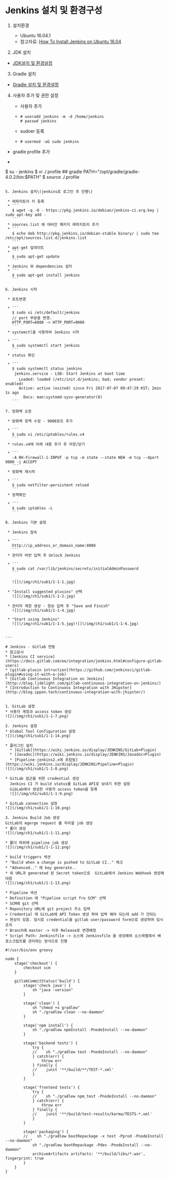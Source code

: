 # Jenkins 설치 및 환경구성

1. 설치환경

   * Ubuntu 16.04.1
   * 참고자료: [How To Install Jenkins on Ubuntu 16.04](https://www.digitalocean.com/community/tutorials/how-to-install-jenkins-on-ubuntu-16-04)
   
2. JDK 설치
  * [JDK설치 및 환경설정](/chapter1/default/01-jdk.md)
  
3. Gradle 설치
  * [Gradle 설치 및 환경설정](/chapter1/default/02-gradle.md)

4. 사용자 추가 및 권한 설정

   * 사용자 추가
   * ```
     # useradd jenkins -m -d /home/jenkins
     # passwd jenkins
     ```
   * sudoer 등록
   * ```
     # usermod -aG sudo jenkins
     ```
  * gradle profile 추가
  * ```
  $ su - jenkins
  $ vi ./.profile
    ## gradle
    PATH="/opt/gradle/gradle-4.0.2/bin:$PATH"
  $ source ./.profile
  ```

5. Jenkins 설치\(jenkins로 로그인 후 진행\)

   * 레파지토리 키 등록
   * ```
     $ wget -q -O - https://pkg.jenkins.io/debian/jenkins-ci.org.key | sudo apt-key add -
     ```
   * sources.list 에 데비안 패키지 레파지토리 추가
   * ```
     $ echo deb http://pkg.jenkins.io/debian-stable binary/ | sudo tee /etc/apt/sources.list.d/jenkins.list
     ```
   * apt-get 업데이트
   * ```
     $ sudo apt-get update
     ```
   * Jenkins 와 dependencies 설치
   * ```
     $ sudo apt-get install jenkins
     ```

6. Jenkins 시작

   * 포트변경

   * ```
     $ sudo vi /etc/default/jenkins
     // port 부분을 변경.
     HTTP_PORT=8080 -> HTTP_PORT=9000
     ```
   * systemctl을 사용하여 Jenkins 시작

   * ```
     $ sudo systemctl start jenkins
     ```
   * status 확인

   * ```
     $ sudo systemctl status jenkins
      jenkins.service - LSB: Start Jenkins at boot time
        Loaded: loaded (/etc/init.d/jenkins; bad; vendor preset: enabled)
        Active: active (exited) since Fri 2017-07-07 09:47:29 KST; 2min 1s ago
          Docs: man:systemd-sysv-generator(8)
     ```

7. 방화벽 오픈

   * 방화벽 정책 수정 - 9000포트 추가

   * ```
     $ sudo vi /etc/iptables/rules.v4
     ```
   * rules.v4에 아래 내용 추가 후 저장/닫기

   * ```
     -A RH-Firewall-1-INPUT -p tcp -m state --state NEW -m tcp --dport 9000 -j ACCEPT
     ```
   * 방화벽 재시작

   * ```
     $ sudo netfilter-persistent reload
     ```
   * 정책확인

   * ```
     $ sudo iptables -L
     ```

8. Jenkins 기본 설정

   * Jenkins 접속

   * ```
     http://ip_address_or_domain_name:8080
     ```
   * 관리자 비번 입력 후 Unlock Jenkins

   * ```
     $ sudo cat /var/lib/jenkins/secrets/initialAdminPassword
     ```

     ![](/img/ch1/sub1/1-1-1.jpg)

   * "Install suggested plusins" 선택  
     ![](/img/ch1/sub1/1-1-2.jpg)

   * 관리자 계정 생성 - 정보 입력 후 "Save and Finish"  
     ![](/img/ch1/sub1/1-1-4.jpg)

   * "Start using Jenkins"  
     ![](/img/ch1/sub1/1-1-5.jpg)![](/img/ch1/sub1/1-1-6.jpg)


---

# Jenkins - Gitlab 연동
* 참고문서
  * [Jenkins CI service](https://docs.gitlab.com/ee/integration/jenkins.html#configure-gitlab-users)
  * [gitlab-plusin intruction](https://github.com/jenkinsci/gitlab-plugin#using-it-with-a-job)
  * [Gitlab Continuous Integration on Jenkins](http://blog.ljdelight.com/gitlab-continuous-integration-on-jenkins/)
  * [Introduction to Continuous Integration with JHipster](http://blog.ippon.tech/continuous-integration-with-jhipster/)
  

1. GitLab 설정
  * 사용자 계정과 access token 생성
  ![](/img/ch1/sub1/1-1-7.png)
  
2. Jenkins 설정
  * Global Tool Configuration 설정
  ![](/img/ch1/sub1/1-1-14.png)

  * 플러그인 설치
    * [Gitlab](https://wiki.jenkins.io/display/JENKINS/GitLab+Plugin)
    * [Javadoc](https://wiki.jenkins.io/display/JENKINS/Javadoc+Plugin)
    * [Pipeline-jenkins2.x에 포함됨](https://wiki.jenkins.io/display/JENKINS/Pipeline+Plugin)
  ![](/img/ch1/sub1/1-1-8.png)

  * GitLab 접근을 위한 credential 생성
    Jenkins CI 가 build status를 GitLab API로 보내기 위한 설정
    GibLab에서 생성한 사용자 access token을 등록
    ![](/img/ch1/sub1/1-1-9.png)

  * GitLab connection 설정
  ![](/img/ch1/sub1/1-1-10.png)
  
3. Jenkins Build Job 생성
  GitLab의 mgerge request 를 처리할 job 생성
  * 폴더 생성
  ![](/img/ch1/sub1/1-1-11.png)

  * 폴더 하위에 pipeline job 생성
  ![](/img/ch1/sub1/1-1-12.png)
  
  * build triggers 섹션
  * "Build when a change is pushed to GitLab CI.." 체크
  * "Advenced.." 에 key generate..
  * 위 URL과 generated 된 Secret token으로  GitLab에서 Jenkins Webhook 생성해야함
  ![](/img/ch1/sub1/1-1-13.png)

  * Pipeline 섹션
  * Definition 에 "Pipeline script fro SCM" 선택
  * SCM에 git 선택
  * Repository URL에 git project 주소 입력
  > Credential 에 GitLab에 API Token 생성 하여 입력 해야 되는데 add 가 안되는 
  > 현상이 있음. 임시로 credential을 gitlab user/password form으로 생성하여 임시조치
  * Branch에 master -> 이후 Release로 변경예정
  * Script Path: Jenkinsfile -> 소스에 Jenkinsfile 을 생성해여 소스레벨에서 배포스크립트를 관리하는 방식으로 진행
  ```
    #!/usr/bin/env groovy

    node {
        stage('checkout') {
            checkout scm
        }

        gitlabCommitStatus('build') {
            stage('check java') {
                sh "java -version"
            }

            stage('clean') {
                sh "chmod +x gradlew"
                sh "./gradlew clean --no-daemon"
            }

            stage('npm install') {
                sh "./gradlew npmInstall -PnodeInstall --no-daemon"
            }

            stage('backend tests') {
                try {
                //    sh "./gradlew test -PnodeInstall --no-daemon"
                } catch(err) {
                    throw err
                } finally {
                //    junit '**/build/**/TEST-*.xml'
                }
            }

            stage('frontend tests') {
                try {
                //    sh "./gradlew npm_test -PnodeInstall --no-daemon"
                } catch(err) {
                    throw err
                } finally {
                //    junit '**/build/test-results/karma/TESTS-*.xml'
                }
            }

            stage('packaging') {
            //    sh "./gradlew bootRepackage -x test -Pprod -PnodeInstall --no-daemon"
                sh "./gradlew bootRepackage -Pdev -PnodeInstall --no-daemon"
                archiveArtifacts artifacts: '**/build/libs/*.war', fingerprint: true
            }
        }
    }
  ```

  





